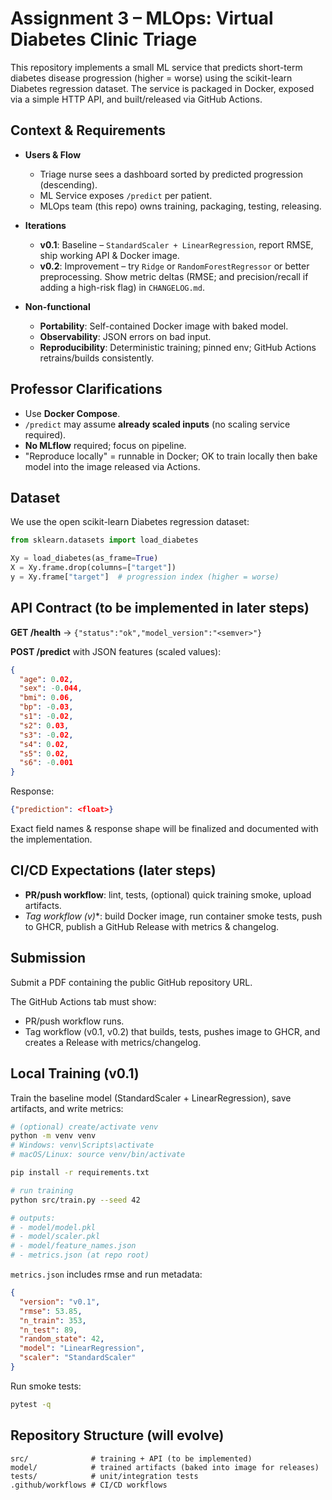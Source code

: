 # Assignment 3 – MLOps: Virtual Diabetes Clinic Triage

This repository implements a small ML service that predicts short-term diabetes disease progression (higher = worse) using the scikit-learn Diabetes regression dataset. The service is packaged in Docker, exposed via a simple HTTP API, and built/released via GitHub Actions.

## Context & Requirements

- **Users & Flow**
  - Triage nurse sees a dashboard sorted by predicted progression (descending).
  - ML Service exposes `/predict` per patient.
  - MLOps team (this repo) owns training, packaging, testing, releasing.

- **Iterations**
  - **v0.1**: Baseline – `StandardScaler + LinearRegression`, report RMSE, ship working API & Docker image.
  - **v0.2**: Improvement – try `Ridge` or `RandomForestRegressor` or better preprocessing. Show metric deltas (RMSE; and precision/recall if adding a high-risk flag) in `CHANGELOG.md`.

- **Non-functional**
  - **Portability**: Self-contained Docker image with baked model.
  - **Observability**: JSON errors on bad input.
  - **Reproducibility**: Deterministic training; pinned env; GitHub Actions retrains/builds consistently.

## Professor Clarifications

- Use **Docker Compose**.
- `/predict` may assume **already scaled inputs** (no scaling service required).
- **No MLflow** required; focus on pipeline.
- "Reproduce locally" = runnable in Docker; OK to train locally then bake model into the image released via Actions.

## Dataset

We use the open scikit-learn Diabetes regression dataset:

```python
from sklearn.datasets import load_diabetes

Xy = load_diabetes(as_frame=True)
X = Xy.frame.drop(columns=["target"])
y = Xy.frame["target"]  # progression index (higher = worse)
```

## API Contract (to be implemented in later steps)

**GET /health** → `{"status":"ok","model_version":"<semver>"}`

**POST /predict** with JSON features (scaled values):

```json
{
  "age": 0.02,
  "sex": -0.044,
  "bmi": 0.06,
  "bp": -0.03,
  "s1": -0.02,
  "s2": 0.03,
  "s3": -0.02,
  "s4": 0.02,
  "s5": 0.02,
  "s6": -0.001
}
```

Response:

```json
{"prediction": <float>}
```

Exact field names & response shape will be finalized and documented with the implementation.

## CI/CD Expectations (later steps)

- **PR/push workflow**: lint, tests, (optional) quick training smoke, upload artifacts.
- **Tag workflow (v*)**: build Docker image, run container smoke tests, push to GHCR, publish a GitHub Release with metrics & changelog.

## Submission

Submit a PDF containing the public GitHub repository URL.

The GitHub Actions tab must show:
- PR/push workflow runs.
- Tag workflow (v0.1, v0.2) that builds, tests, pushes image to GHCR, and creates a Release with metrics/changelog.

## Local Training (v0.1)

Train the baseline model (StandardScaler + LinearRegression), save artifacts, and write metrics:

```bash
# (optional) create/activate venv
python -m venv venv
# Windows: venv\Scripts\activate
# macOS/Linux: source venv/bin/activate

pip install -r requirements.txt

# run training
python src/train.py --seed 42

# outputs:
# - model/model.pkl
# - model/scaler.pkl
# - model/feature_names.json
# - metrics.json (at repo root)
```

`metrics.json` includes rmse and run metadata:

```json
{
  "version": "v0.1",
  "rmse": 53.85,
  "n_train": 353,
  "n_test": 89,
  "random_state": 42,
  "model": "LinearRegression",
  "scaler": "StandardScaler"
}
```

Run smoke tests:

```bash
pytest -q
```

## Repository Structure (will evolve)

```
src/              # training + API (to be implemented)
model/            # trained artifacts (baked into image for releases)
tests/            # unit/integration tests
.github/workflows # CI/CD workflows
```
